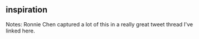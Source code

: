 ##  inspiration
<div class="tweet" data-src="https://twitter.com/rondoftw/status/1025459230109720577?s=20&t=q984HfNN-n87DLPxyBLoWA" /></div>

Notes:
Ronnie Chen captured a lot of this in a really great tweet thread I've linked here.
